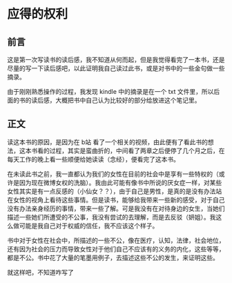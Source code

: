 # 应得的权利

## 前言

这是第一次写读书的读后感，我不知道从何而起，但是我觉得看完了一本书，还是尽量的写一下读后感吧，以此证明我自己读过此书，或是对书中的一些金句做一些摘录。

由于刚刚熟悉操作的过程，我发现 kindle 中的摘录是在一个 txt 文件里，所以后面的书的读后感，大概把书中自己认为比较好的部分给放进这个笔记里。

## 正文

读这本书的原因，是因为在 b站 看了一个相关的视频，由此便有了看此书的想法，这本书看的过程，其实是蛮曲折的，中间看了两章之后便停了几个月之后，在每天工作的晚上看一些顺便给她读读（念经），便看完了这本书。

在未读此书之前，我一直都认为我们的女性在目前的社会中是享有一些特权的（或许是因为现在微博女权的洗脑）。我由此可能有像书中所说的厌女症一样，对某些女性其实是有一点反感的（小仙女？？），由于自己是男性，是真的是没有办法站在女性的视角上看待这些事情。但是读书，能够给我带来一些新的感受，对于自己没有办法亲身经历的事情，带来一些了解。可是我没有在对待身边的女生，当她们描述一些她们所遭受的不公事，我没有尝试的去理解，而是去反驳（妍姐）。我这么做可能是我自己对于权威的信任，我不应该这个样子。

书中对于女性在社会中，所描述的一些不公，像在医疗，认知，法律，社会地位，还有因为社会的压力而导致女性对于他们自己不应该有的义务的内化，这些等等，都是不公。书中花了大量的笔墨用例子，去描述这些不公的发生，来证明这些。

就这样吧，不知道咋写了

